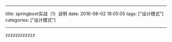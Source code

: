
---
title: springboot实战（1）说明
date: 2016-08-02 16:05:05
tags: ["设计模式"]
categories: ["设计模式"]

---
zzzzzzzzzzzz
